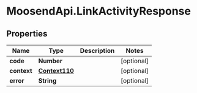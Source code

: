 # MoosendApi.LinkActivityResponse

## Properties
Name | Type | Description | Notes
------------ | ------------- | ------------- | -------------
**code** | **Number** |  | [optional] 
**context** | [**Context110**](Context110.md) |  | [optional] 
**error** | **String** |  | [optional] 


